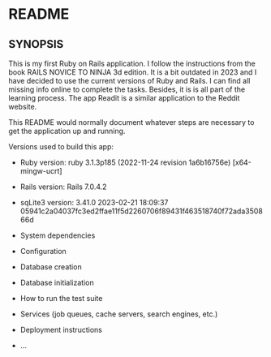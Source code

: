 # README
## SYNOPSIS

This is my first Ruby on Rails application. I follow the instructions from the book RAILS NOVICE TO NINJA 3d edition.
It is a bit outdated in 2023 and I have decided to use the current versions of Ruby and Rails. I can find all missing info online to complete the tasks. Besides, it is is all part of the learning process.
The app Readit is a similar application to the Reddit website.

This README would normally document whatever steps are necessary to get the
application up and running.

Versions used to build this app:

* Ruby version: ruby 3.1.3p185 (2022-11-24 revision 1a6b16756e) [x64-mingw-ucrt]
* Rails version: Rails 7.0.4.2
* sqLite3 version: 3.41.0 2023-02-21 18:09:37 05941c2a04037fc3ed2ffae11f5d2260706f89431f463518740f72ada350866d


* System dependencies

* Configuration

* Database creation

* Database initialization

* How to run the test suite

* Services (job queues, cache servers, search engines, etc.)

* Deployment instructions

* ...
